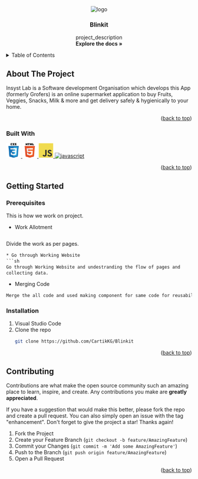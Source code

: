 

<!-- PROJECT LOGO -->
<a name="readme-top"></a>
<br />
<div align="center">
  <a>
    <img src="./img/Untitled-1.jpg" alt="logo" width="100" height="50">
  </a>

<h3 align="center">Blinkit</h3>

  <p align="center">
    project_description
    <br />
    <a><strong>Explore the docs »</strong></a>
  </p>
</div>



<!-- TABLE OF CONTENTS -->
<details>
  <summary>Table of Contents</summary>
  <ol>
    <li>
      <a href="#about-the-project">About The Project</a>
      <ul>
        <li><a href="#built-with">Built With</a></li>
      </ul>
    </li>
    <li>
      <a href="#getting-started">Getting Started</a>
      <ul>
        <li><a href="#prerequisites">Prerequisites</a></li>
        <li><a href="#installation">Installation</a></li>
      </ul>
    </li>
    <li><a href="#contributing">Contributing</a></li>
  </ol>
</details>



<!-- ABOUT THE PROJECT -->
## About The Project

Insyst Lab is a Software development Organisation which develops this App (formerly Grofers) is an online supermarket application to buy Fruits, Veggies, Snacks, Milk & more and get delivery safely & hygienically to your home.
<p align="right">(<a href="#readme-top">back to top</a>)</p>



### Built With
<p align="left"> <a href="https://www.w3schools.com/css/" target="_blank" rel="noreferrer"> <img src="https://raw.githubusercontent.com/devicons/devicon/master/icons/css3/css3-original-wordmark.svg" alt="css3" width="40" height="40"/> <a href="https://www.w3.org/html/" target="_blank" rel="noreferrer"> <img src="https://raw.githubusercontent.com/devicons/devicon/master/icons/html5/html5-original-wordmark.svg" alt="html5" width="40" height="40"/> </a> <a href="https://developer.mozilla.org/en-US/docs/Web/JavaScript" target="_blank" rel="noreferrer"> <img src="https://raw.githubusercontent.com/devicons/devicon/master/icons/javascript/javascript-original.svg" alt="javascript" width="40" height="40"/> </a><a href="https://getbootstrap.com/" target="_blank" rel="noreferrer"> <img src="https://w7.pngwing.com/pngs/649/982/png-transparent-web-development-responsive-web-design-bootstrap-html-web-design-purple-search-engine-optimization-web-design.png" alt="javascript" width="100" height="50"/> </a></p>



<p align="right">(<a href="#readme-top">back to top</a>)</p>



<!-- GETTING STARTED -->
## Getting Started

### Prerequisites

This is how we work on project.
* Work Allotment
  ```sh
 Divide the work as per pages.
  ```
  * Go through Working Website
  ```sh
 Go through Working Website and undestranding the flow of pages and collecting data.
  ```
  * Merging Code
  ```sh
 Merge the all code and used making component for same code for reusability.
  ```

### Installation

1. Visual Studio Code
2. Clone the repo
   ```sh
   git clone https://github.com/CartikKG/Blinkit
   ```
<p align="right">(<a href="#readme-top">back to top</a>)</p>


<!-- CONTRIBUTING -->
## Contributing

Contributions are what make the open source community such an amazing place to learn, inspire, and create. Any contributions you make are **greatly appreciated**.

If you have a suggestion that would make this better, please fork the repo and create a pull request. You can also simply open an issue with the tag "enhancement".
Don't forget to give the project a star! Thanks again!

1. Fork the Project
2. Create your Feature Branch (`git checkout -b feature/AmazingFeature`)
3. Commit your Changes (`git commit -m 'Add some AmazingFeature'`)
4. Push to the Branch (`git push origin feature/AmazingFeature`)
5. Open a Pull Request

<p align="right">(<a href="#readme-top">back to top</a>)</p>


 
